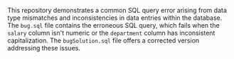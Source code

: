 This repository demonstrates a common SQL query error arising from data type mismatches and inconsistencies in data entries within the database. The `bug.sql` file contains the erroneous SQL query, which fails when the `salary` column isn't numeric or the `department` column has inconsistent capitalization. The `bugSolution.sql` file offers a corrected version addressing these issues.